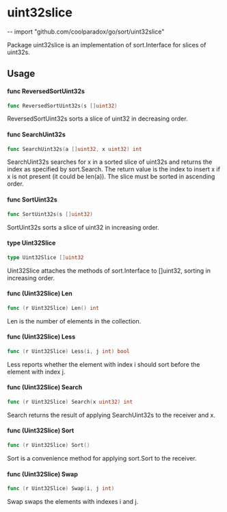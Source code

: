 # uint32slice
--
    import "github.com/coolparadox/go/sort/uint32slice"

Package uint32slice is an implementation of sort.Interface for slices of
uint32s.

## Usage

#### func  ReversedSortUint32s

```go
func ReversedSortUint32s(s []uint32)
```
ReversedSortUint32s sorts a slice of uint32 in decreasing order.

#### func  SearchUint32s

```go
func SearchUint32s(a []uint32, x uint32) int
```
SearchUint32s searches for x in a sorted slice of uint32s and returns the index
as specified by sort.Search. The return value is the index to insert x if x is
not present (it could be len(a)). The slice must be sorted in ascending order.

#### func  SortUint32s

```go
func SortUint32s(s []uint32)
```
SortUint32s sorts a slice of uint32 in increasing order.

#### type Uint32Slice

```go
type Uint32Slice []uint32
```

Uint32Slice attaches the methods of sort.Interface to []uint32, sorting in
increasing order.

#### func (Uint32Slice) Len

```go
func (r Uint32Slice) Len() int
```
Len is the number of elements in the collection.

#### func (Uint32Slice) Less

```go
func (r Uint32Slice) Less(i, j int) bool
```
Less reports whether the element with index i should sort before the element
with index j.

#### func (Uint32Slice) Search

```go
func (r Uint32Slice) Search(x uint32) int
```
Search returns the result of applying SearchUint32s to the receiver and x.

#### func (Uint32Slice) Sort

```go
func (r Uint32Slice) Sort()
```
Sort is a convenience method for applying sort.Sort to the receiver.

#### func (Uint32Slice) Swap

```go
func (r Uint32Slice) Swap(i, j int)
```
Swap swaps the elements with indexes i and j.
